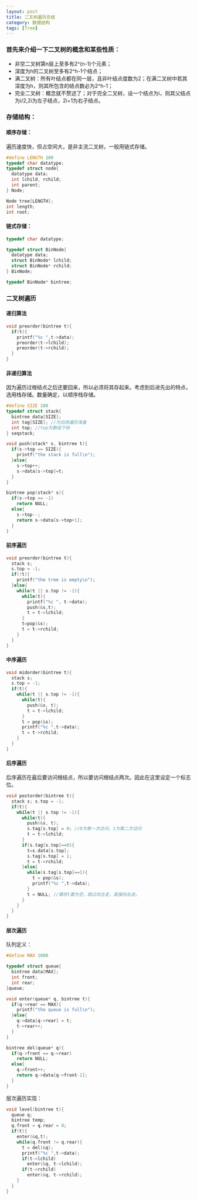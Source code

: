 ```yaml
---
layout: post
title: 二叉树遍历总结
category: 数据结构
tags: [Tree]
---
```


### 首先来介绍一下二叉树的概念和某些性质：

* 非空二叉树第n层上至多有2^(n-1)个元素；
* 深度为h的二叉树至多有2^h-1个结点；
* 满二叉树：所有叶结点都在同一层，且非叶结点度数为2；在满二叉树中若其深度为h，则其所包含的结点数必为2^h-1；
* 完全二叉树：概念就不赘述了；对于完全二叉树，设一个结点为i，则其父结点为i/2,2i为左子结点，2i+1为右子结点。

### 存储结构：

#### 顺序存储：

遍历速度快，但占空间大，是非主流二叉树，一般用链式存储。

```cpp
#define LENGTH 100
typedef char datatype;
typedef struct node{
  datatype data;
  int lchild, rchild;
  int parent;
} Node;

Node tree[LENGTH];
int length;
int root;
```

#### 链式存储：

```cpp
typedef char datatype;

typedef struct BinNode{
  datatype data;
  struct BinNode* lchild;
  struct BinNode* rchild;
} BinNode;

typedef BinNode* bintree;
```

### 二叉树遍历

#### 递归算法

```cpp
void preorder(bintree t){
  if(t){
    printf("%c ",t->data);
    preorder(t->lchild);
    preorder(t->rchild);
  }
}
```

#### 非递归算法

因为遍历过根结点之后还要回来，所以必须将其存起来。考虑到后进先出的特点，选用栈存储。数量确定，以顺序栈存储。

```cpp
#define SIZE 100
typedef struct stack{
  bintree data[SIZE];
  int tag[SIZE]; //为后续遍历准备
  int top; //top为数组下标
} seqstack;

void push(stack* s, bintree t){
  if(s->top == SIZE){
    printf("the stack is full\n");
  }else{
    s->top++;
    s->data[s->top]=t;
  }
}

bintree pop(stack* s){
  if(s->top == -1)
    return NULL;
  else{
    s->top--;
    return s->data[s->top+1];
  }
}
```

#### 前序遍历

```cpp
void preorder(bintree t){
  stack s;
  s.top = -1;
  if(!t){
    printf("the tree is empty\n");
  }else{
    while(t || s.top != -1){
      while(t){
        printf("%c ", t->data);
        push(&s,t);
        t = t->lchild;
      }
      t=pop(&s);
      t = t->rchild;
    }
  }
}
```

#### 中序遍历

```cpp
void midorder(bintree t){
  stack s;
  s.top = -1;
  if(t){
    while(t || s.top != -1){
      while(t){
        push(&s, t);
        t = t->lchild;
      }
      t = pop(&s);
      printf("%c ",t->data);
      t = t->rchild;
    }
  }
}
```

#### 后序遍历

后序遍历在最后要访问根结点，所以要访问根结点两次。因此在这里设定一个标志位。

```cpp
void postorder(bintree t){
  stack s; s.top = -1;
  if(t){
    while(t || s.top != -1){
      while(t){
        push(&s, t);
        s.tag[s.top] = 0; //0为第一次访问，1为第二次访问
        t = t->lchild;
      }
      if(s.tag[s.top]==0){
        t=s.data[s.top];
        s.tag[s.top] = 1;
        t = t->rchild;
      }else{
        while(s.tag[s.top]==1){
          t = pop(&s);
          printf("%c ",t->data);
        }
        t = NULL; //需将t置为空，跳过向左走，直接向右走。
      }
    }
  }
}
```

#### 层次遍历

队列定义：

```cpp
#define MAX 1000

typedef struct queue{
  bintree data[MAX];
  int front;
  int rear;
}queue;

void enter(queue* q, bintree t){
  if(q->rear == MAX){
    printf("the queue is full\n");
  }else{
    q->data[q->rear] = t;
    t->rear++;
  }
}

bintree del(queue* q){
  if(q->front == q->rear)
    return NULL;
  else{
    q->front++;
    return q->data[q->front-1];
  }
}
```

层次遍历实现：

```cpp
void level(bintree t){
  queue q;
  bintree temp;
  q.front = q.rear = 0;
  if(t){
    enter(&q,t);
    while(q.front != q.rear){
      t = del(&q);
      printf("%c ",t->data);
      if(t->lchild)
        enter(&q, t->lchild);
      if(t->rchild)
        enter(&q, t->rchild);
    }
  }
}
```
